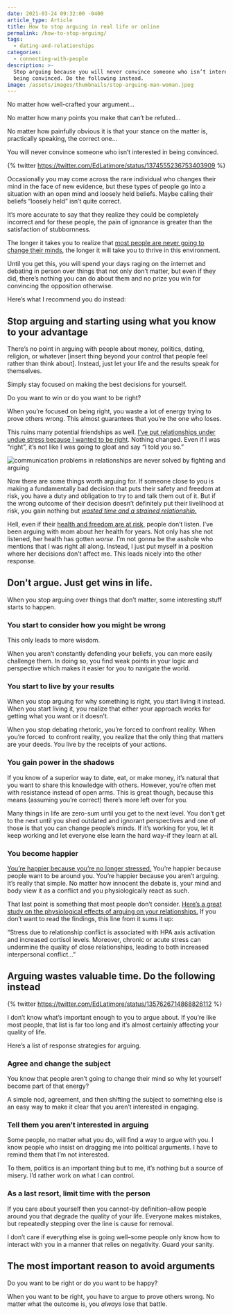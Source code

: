 ```yaml
---
date: 2021-03-24 09:32:00 -0400
article_type: Article
title: How to stop arguing in real life or online
permalink: /how-to-stop-arguing/
tags:
  - dating-and-relationships
categories:
  - connecting-with-people
description: >-
  Stop arguing because you will never convince someone who isn’t interested in
  being convinced. Do the following instead.
image: /assets/images/thumbnails/stop-arguing-man-woman.jpeg
---
```

No matter how well-crafted your argument…

No matter how many points you make that can’t be refuted…

No matter how painfully obvious it is that your stance on the matter is, practically speaking, the correct one…

You will never convince someone who isn’t interested in being convinced.

{% twitter https://twitter.com/EdLatimore/status/1374555236753403909 %}

Occasionally you may come across the rare individual who changes their mind in the face of new evidence, but these types of people go into a situation with an open mind and loosely held beliefs. Maybe calling their beliefs “loosely held” isn’t quite correct.

It’s more accurate to say that they realize they could be completely incorrect and for these people, the pain of ignorance is greater than the satisfaction of stubbornness.

The longer it takes you to realize that [most people are never going to change their minds](/tough-love/), the longer it will take you to thrive in this environment.

Until you get this, you will spend your days raging on the internet and debating in person over things that not only don’t matter, but even if they did, there’s nothing you can do about them and no prize you win for convincing the opposition otherwise.

Here’s what I recommend you do instead:

## Stop arguing and starting using what you know to your advantage

There’s no point in arguing with people about money, politics, dating, religion, or whatever \[insert thing beyond your control that people feel rather than think about\]. Instead, just let your life and the results speak for themselves.

Simply stay focused on making the best decisions for yourself.

Do you want to win or do you want to be right?

When you’re focused on being right, you waste a lot of energy trying to prove others wrong. This almost guarantees that you’re the one who loses.

This ruins many potential friendships as well. [I’ve put relationships under undue stress because I wanted to be right](/when-to-end-a-friendship/). Nothing changed. Even if I was “right”, it’s not like I was going to gloat and say “I told you so.”

![communication problems in relationships are never solved by fighting and arguing](/assets/images/posts/2021/stop-arguing-man-woman.jpeg "The is exhausting and nothing productive happens")

Now there are some things worth arguing for. If someone close to you is making a fundamentally bad decision that puts their safety and freedom at risk, you have a duty and obligation to try to and talk them out of it. But if the wrong outcome of their decision doesn’t definitely put their livelihood at risk, you gain nothing but [*wasted time and a strained relationship.*](/relationship-advice/)

Hell, even if their [health and freedom are at risk,](/8-things-to-know-if-you-want-to-quit-drinking/) people don’t listen. I’ve been arguing with mom about her health for years. Not only has she not listened, her health has gotten *worse*. I’m not gonna be the asshole who mentions that I was right all along. Instead, I just put myself in a position where her decisions don’t affect me. This leads nicely into the other response.

## Don't argue. Just get wins in life.

When you stop arguing over things that don’t matter, some interesting stuff starts to happen.

### You start to consider how you might be wrong

This only leads to more wisdom.

When you aren’t constantly defending your beliefs, you can more easily challenge them. In doing so, you find weak points in your logic and perspective which makes it easier for you to navigate the world.

### You start to live by your results

When you stop arguing for why something is right, you start living it instead. When you start living it, you realize that either your approach works for getting what you want or it doesn’t.

When you stop debating rhetoric, you’re forced to confront reality. When you’re forced&nbsp; to confront reality, you realize that the only thing that matters are your deeds. You live by the receipts of your actions.

### You gain power in the shadows

If you know of a superior way to date, eat, or make money, it’s natural that you want to share this knowledge with others. However, you’re often met with resistance instead of open arms. This is great though, because this means (assuming you’re correct) there’s more left over for you.

Many things in life are zero-sum until you get to the next level. You don’t get to the next until you shed outdated and ignorant perspectives and one of those is that you can change people’s minds. If it’s working for you, let it keep working and let everyone else learn the hard way–if they learn at all.&nbsp;

### You become happier

[You’re happier because you’re no longer stressed.](/how-to-be-happy-again/) You’re happier because people want to be around you. You’re happier because you aren’t arguing. It’s really that simple. No matter how innocent the debate is, your mind and body view it as a conflict and you physiologically react as such.

That last point is something that most people don’t consider. [Here’s a great study on the physiological effects of arguing on your relationships.](https://www.ncbi.nlm.nih.gov/pmc/articles/PMC3800024/) If you don’t want to read the findings, this line from it sums it up:

“Stress due to relationship conflict is associated with HPA axis activation and increased cortisol levels. Moreover, chronic or acute stress can undermine the quality of close relationships, leading to both increased interpersonal conflict…”

## **Arguing wastes valuable time. Do the following instead**

{% twitter https://twitter.com/EdLatimore/status/1357626714868826112 %}

I don’t know what’s important enough to you to argue about. If you’re like most people, that list is far too long and it’s almost certainly affecting your quality of life.

Here’s a list of response strategies for arguing.

### Agree and change the subject

You know that people aren’t going to change their mind so why let yourself become part of that energy?

A simple nod, agreement, and then shifting the subject to something else is an easy way to make it clear that you aren’t interested in engaging.

### Tell them you aren’t interested in arguing

Some people, no matter what you do, will find a way to argue with you. I know people who insist on dragging me into political arguments. I have to remind them that I’m not interested.

To them, politics is an important thing but to me, it’s nothing but a source of misery. I’d rather work on what I can control.

### As a last resort, limit time with the person

If you care about yourself then you cannot–by definition–allow people around you that degrade the quality of your life. Everyone makes mistakes, but repeatedly stepping over the line is cause for removal.

I don’t care if everything else is going well–some people only know how to interact with you in a manner that relies on negativity. Guard your sanity.

## The most important reason to avoid arguments

Do you want to be right or do you want to be happy?

When you want to be right, you have to argue to prove others wrong. No matter what the outcome is, you *always* lose that battle.